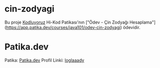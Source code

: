 # cin-zodyagi

Bu proje [Kodluyoruz](https://www.kodluyoruz.org) Hi-Kod Patikası'nın ["Ödev - Çin Zodyağı Hesaplama"] (https://app.patika.dev/courses/java101/odev-cin-zodyagi) ödevidir.

# Patika.dev
Patika: [Patika.dev](https://www.patika.dev/tr)
Profil Linki: [loglaaady](https://app.patika.dev/loglaaady)
